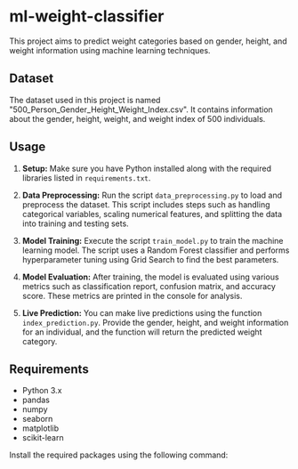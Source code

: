 # ml-weight-classifier

This project aims to predict weight categories based on gender, height, and weight information using machine learning techniques.

## Dataset

The dataset used in this project is named "500_Person_Gender_Height_Weight_Index.csv". It contains information about the gender, height, weight, and weight index of 500 individuals.

## Usage

1. **Setup:** Make sure you have Python installed along with the required libraries listed in `requirements.txt`.

2. **Data Preprocessing:** Run the script `data_preprocessing.py` to load and preprocess the dataset. This script includes steps such as handling categorical variables, scaling numerical features, and splitting the data into training and testing sets.

3. **Model Training:** Execute the script `train_model.py` to train the machine learning model. The script uses a Random Forest classifier and performs hyperparameter tuning using Grid Search to find the best parameters.

4. **Model Evaluation:** After training, the model is evaluated using various metrics such as classification report, confusion matrix, and accuracy score. These metrics are printed in the console for analysis.

5. **Live Prediction:** You can make live predictions using the function `index_prediction.py`. Provide the gender, height, and weight information for an individual, and the function will return the predicted weight category.

## Requirements

- Python 3.x
- pandas
- numpy
- seaborn
- matplotlib
- scikit-learn

Install the required packages using the following command:

